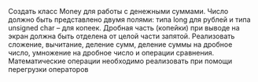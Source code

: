 Создать класс Money для работы с денежными суммами. Число должно быть представлено двумя полями: типа long для рублей и типа unsigned char – для копеек. Дробная часть (копейки) при выводе на экран должна быть отделена от целой части запятой. Реализовать сложение, вычитание, деление сумм, деление суммы на дробное число, умножение на дробное число и операции сравнения.
Математические операции необходимо реализовать при помощи перегрузки операторов
